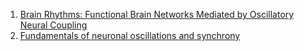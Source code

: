 1. [Brain Rhythms: Functional Brain Networks Mediated by Oscillatory Neural Coupling](https://www.youtube.com/watch?v=OCpYdSN_kts&t=774s)
2. [Fundamentals of neuronal oscillations and synchrony](https://www.youtube.com/watch?v=dHTuzMsjVJA&t=306s)
